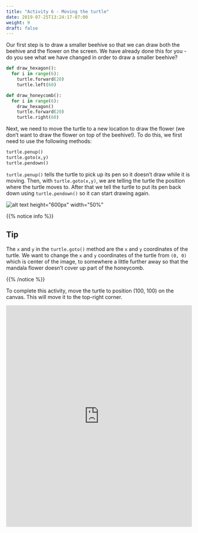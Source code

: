 ```yaml
---
title: "Activity 6 - Moving the turtle"
date: 2019-07-25T13:24:17-07:00
weight: 9
draft: false
---
```


Our first step is to draw a smaller beehive so that we can draw both the beehive and the flower on the screen. We have already done this for you - do you see what we have changed in order to draw a smaller beehive?

``` python
def draw_hexagon():
  for i in range(6):
    turtle.forward(20)
    turtle.left(60)

def draw_honeycomb():
  for i in range(6):
    draw_hexagon()
    turtle.forward(20)
    turtle.right(60)
```

Next, we need to move the turtle to a new location to draw the flower (we don’t want to draw the flower on top of the beehive!). To do this, we first need to use the following methods:

``` python
turtle.penup() 
turtle.goto(x,y)
turtle.pendown()
```

`turtle.penup()` tells the turtle to pick up its pen so it doesn’t draw while it is moving. Then, with `turtle.goto(x,y)`, we are telling the turtle the position where the turtle moves to. After that we tell the turtle to put its pen back down using `turtle.pendown()` so it can start drawing again. 

![alt text height="600px" width="50%"](../media/graph.png "Graph")

{{% notice info %}}

## Tip

The `x` and  `y` in the `turtle.goto()` method are the `x` and `y` coordinates of the turtle. We want to change the `x` and  `y` coordinates of the turtle from `(0, 0)` which is center of the image, to somewhere a little further away so that the mandala flower doesn’t cover up part of the honeycomb.

{{% /notice %}}

To complete this activity, move the turtle to position (100, 100) on the canvas. This will move it to the top-right corner.

<iframe src="https://trinket.io/embed/python/dee0f642ce" width="100%" height="600" frameborder="0" marginwidth="0" marginheight="0" allowfullscreen></iframe>
